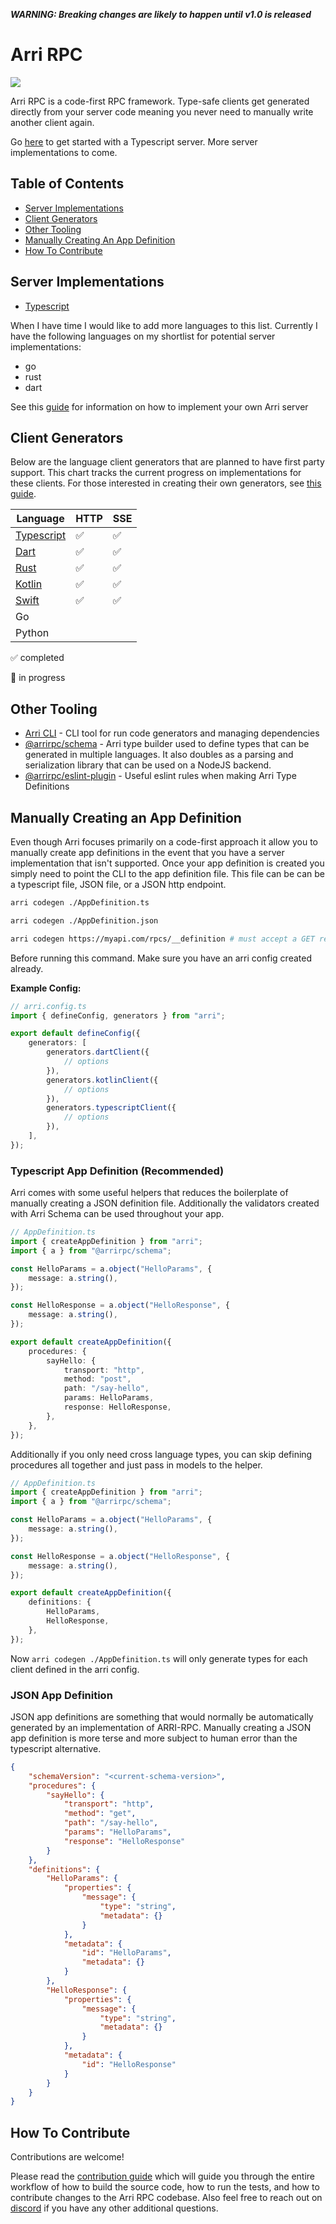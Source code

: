 _**WARNING: Breaking changes are likely to happen until v1.0 is released**_

# Arri RPC

[![](https://dcbadge.limes.pink/api/server/INVITE)](https://discord.gg/3pdbYGDa)

Arri RPC is a code-first RPC framework. Type-safe clients get generated directly from your server code meaning you never need to manually write another client again.

Go [here](/languages/ts/ts-server/README.md) to get started with a Typescript server. More server implementations to come.

## Table of Contents

-   [Server Implementations](#server-implementations)
-   [Client Generators](#client-generators)
-   [Other Tooling](#other-tooling)
-   [Manually Creating An App Definition](#manually-creating-an-app-definition)
-   [How To Contribute](#how-to-contribute)

## Server Implementations

-   [Typescript](/languages/ts/ts-server/README.md)

When I have time I would like to add more languages to this list. Currently I have the following languages on my shortlist for potential server implementations:

-   go
-   rust
-   dart

See this [guide](/docs/implementing-an-arri-server.md) for information on how to implement your own Arri server

## Client Generators

Below are the language client generators that are planned to have first party support. This chart tracks the current progress on implementations for these clients. For those interested in creating their own generators, see [this guide](/docs/creating-a-custom-generator.md).

| Language                                            | HTTP | SSE |
| --------------------------------------------------- | ---- | --- |
| [Typescript](languages/ts/ts-codegen/README.md)     | ✅   | ✅  |
| [Dart](languages/dart/dart-codegen/README.md)       | ✅   | ✅  |
| [Rust](languages/rust/rust-codegen/README.md)       | ✅   | ✅  |
| [Kotlin](languages/kotlin/kotlin-codegen/README.md) | ✅   | ✅  |
| [Swift](languages/swift/swift-codegen/README.md)    | ✅   | ✅  |
| Go                                                  |      |     |
| Python                                              |      |     |

✅ completed

🚧 in progress

## Other Tooling

-   [Arri CLI](/tooling/cli/README.md) - CLI tool for run code generators and managing dependencies
-   [@arrirpc/schema](tooling/schema/README.md) - Arri type builder used to define types that can be generated in multiple languages. It also doubles as a parsing and serialization library that can be used on a NodeJS backend.
-   [@arrirpc/eslint-plugin](tooling/eslint-plugin/README.md) - Useful eslint rules when making Arri Type Definitions

## Manually Creating an App Definition

Even though Arri focuses primarily on a code-first approach it allow you to manually create app definitions in the event that you have a server implementation that isn't supported. Once your app definition is created you simply need to point the CLI to the app definition file. This file can be can be a typescript file, JSON file, or a JSON http endpoint.

```bash
arri codegen ./AppDefinition.ts

arri codegen ./AppDefinition.json

arri codegen https://myapi.com/rpcs/__definition # must accept a GET request
```

Before running this command. Make sure you have an arri config created already.

**Example Config:**

```ts
// arri.config.ts
import { defineConfig, generators } from "arri";

export default defineConfig({
    generators: [
        generators.dartClient({
            // options
        }),
        generators.kotlinClient({
            // options
        }),
        generators.typescriptClient({
            // options
        }),
    ],
});
```

### Typescript App Definition (Recommended)

Arri comes with some useful helpers that reduces the boilerplate of manually creating a JSON definition file. Additionally the validators created with Arri Schema can be used throughout your app.

```ts
// AppDefinition.ts
import { createAppDefinition } from "arri";
import { a } from "@arrirpc/schema";

const HelloParams = a.object("HelloParams", {
    message: a.string(),
});

const HelloResponse = a.object("HelloResponse", {
    message: a.string(),
});

export default createAppDefinition({
    procedures: {
        sayHello: {
            transport: "http",
            method: "post",
            path: "/say-hello",
            params: HelloParams,
            response: HelloResponse,
        },
    },
});
```

Additionally if you only need cross language types, you can skip defining procedures all together and just pass in models to the helper.

```ts
// AppDefinition.ts
import { createAppDefinition } from "arri";
import { a } from "@arrirpc/schema";

const HelloParams = a.object("HelloParams", {
    message: a.string(),
});

const HelloResponse = a.object("HelloResponse", {
    message: a.string(),
});

export default createAppDefinition({
    definitions: {
        HelloParams,
        HelloResponse,
    },
});
```

Now `arri codegen ./AppDefinition.ts` will only generate types for each client defined in the arri config.

### JSON App Definition

JSON app definitions are something that would normally be automatically generated by an implementation of ARRI-RPC. Manually creating a JSON app definition is more terse and more subject to human error than the typescript alternative.

```json
{
    "schemaVersion": "<current-schema-version>",
    "procedures": {
        "sayHello": {
            "transport": "http",
            "method": "get",
            "path": "/say-hello",
            "params": "HelloParams",
            "response": "HelloResponse"
        }
    },
    "definitions": {
        "HelloParams": {
            "properties": {
                "message": {
                    "type": "string",
                    "metadata": {}
                }
            },
            "metadata": {
                "id": "HelloParams",
                "metadata": {}
            }
        },
        "HelloResponse": {
            "properties": {
                "message": {
                    "type": "string",
                    "metadata": {}
                }
            },
            "metadata": {
                "id": "HelloResponse"
            }
        }
    }
}
```

## How To Contribute

Contributions are welcome!

Please read the [contribution guide](/CONTRIBUTING.md) which will guide you through the entire workflow of how to build the source code, how to run the tests, and how to contribute changes to the Arri RPC codebase. Also feel free to reach out on [discord](https://discord.gg/3pdbYGDa) if you have any other additional questions.
